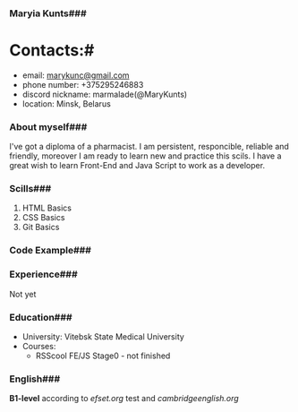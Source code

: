 ### Maryia Kunts###
# Contacts:#
* email: marykunc@gmail.com
* phone number: +375295246883
* discord nickname: marmalade(@MaryKunts)
* location: Minsk, Belarus
### About myself###
I've got a diploma of a pharmacist. I am persistent, responcible, reliable and friendly, moreover I am ready to learn new and practice this scils. I have a great wish to learn Front-End and Java Script to work as a developer.
### Scills###
1. HTML Basics
2. CSS Basics
3. Git Basics
### Code Example###
### Experience###
Not yet
### Education###
* University: Vitebsk State Medical University
* Courses:
   + RSScool FE/JS Stage0 - not finished
### English###
**B1-level** according to *efset.org* test and *cambridgeenglish.org*